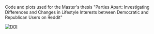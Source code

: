 Code and plots used for the Master's thesis "Parties Apart: Investigating Differences and Changes in Lifestyle Interests between Democratic and Republican Users on Reddit"

[![DOI](https://zenodo.org/badge/DOI/10.5281/zenodo.13679870.svg)](https://doi.org/10.5281/zenodo.13679870)
